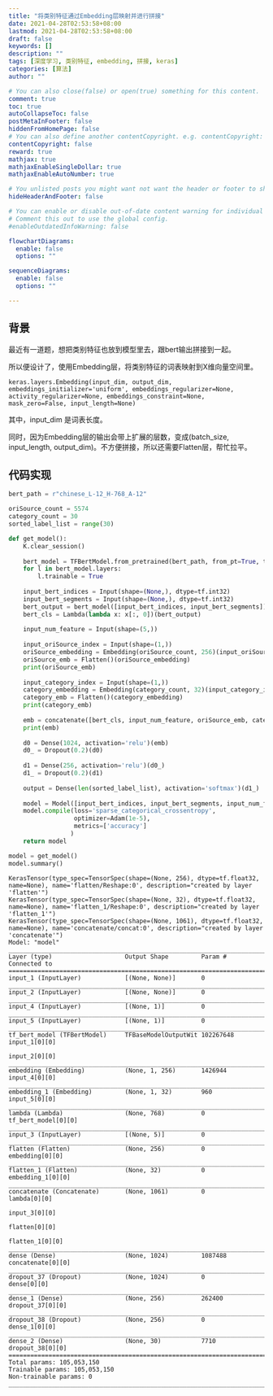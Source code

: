 ```yaml
---
title: "将类别特征通过Embedding层映射并进行拼接"
date: 2021-04-28T02:53:58+08:00
lastmod: 2021-04-28T02:53:58+08:00
draft: false
keywords: []
description: ""
tags: [深度学习, 类别特征, embedding, 拼接, keras]
categories: [算法]
author: ""

# You can also close(false) or open(true) something for this content.
comment: true
toc: true
autoCollapseToc: false
postMetaInFooter: false
hiddenFromHomePage: false
# You can also define another contentCopyright. e.g. contentCopyright: "This is another copyright."
contentCopyright: false
reward: true
mathjax: true
mathjaxEnableSingleDollar: true
mathjaxEnableAutoNumber: true

# You unlisted posts you might want not want the header or footer to show
hideHeaderAndFooter: false

# You can enable or disable out-of-date content warning for individual post.
# Comment this out to use the global config.
#enableOutdatedInfoWarning: false

flowchartDiagrams:
  enable: false
  options: ""

sequenceDiagrams: 
  enable: false
  options: ""

---
```


## 背景

最近有一道题，想把类别特征也放到模型里去，跟bert输出拼接到一起。

所以便设计了，使用Embedding层，将类别特征的词表映射到X维向量空间里。

    keras.layers.Embedding(input_dim, output_dim, embeddings_initializer='uniform', embeddings_regularizer=None, activity_regularizer=None, embeddings_constraint=None, mask_zero=False, input_length=None)

其中，input_dim 是词表长度。

同时，因为Embedding层的输出会带上扩展的层数，变成(batch_size, input_length, output_dim)。不方便拼接，所以还需要Flatten层，帮忙拉平。

## 代码实现

```python
bert_path = r"chinese_L-12_H-768_A-12"

oriSource_count = 5574
category_count = 30
sorted_label_list = range(30)
```

```python
def get_model():
    K.clear_session()
    
    bert_model = TFBertModel.from_pretrained(bert_path, from_pt=True, trainable=True)
    for l in bert_model.layers:
        l.trainable = True
    
    input_bert_indices = Input(shape=(None,), dtype=tf.int32)
    input_bert_segments = Input(shape=(None,), dtype=tf.int32)
    bert_output = bert_model([input_bert_indices, input_bert_segments])[0]
    bert_cls = Lambda(lambda x: x[:, 0])(bert_output)
    
    input_num_feature = Input(shape=(5,))
    
    input_oriSource_index = Input(shape=(1,))
    oriSource_embedding = Embedding(oriSource_count, 256)(input_oriSource_index)
    oriSource_emb = Flatten()(oriSource_embedding)
    print(oriSource_emb)
    
    input_category_index = Input(shape=(1,))
    category_embedding = Embedding(category_count, 32)(input_category_index)
    category_emb = Flatten()(category_embedding)
    print(category_emb)
    
    emb = concatenate([bert_cls, input_num_feature, oriSource_emb, category_emb])
    print(emb)
    
    d0 = Dense(1024, activation='relu')(emb)
    d0_ = Dropout(0.2)(d0)
    
    d1 = Dense(256, activation='relu')(d0_)
    d1_ = Dropout(0.2)(d1)
    
    output = Dense(len(sorted_label_list), activation='softmax')(d1_)
    
    model = Model([input_bert_indices, input_bert_segments, input_num_feature, input_oriSource_index, input_category_index], output)
    model.compile(loss='sparse_categorical_crossentropy',
                  optimizer=Adam(1e-5),
                  metrics=['accuracy']
                 )
    return model
```

```python
model = get_model()
model.summary()
```

    KerasTensor(type_spec=TensorSpec(shape=(None, 256), dtype=tf.float32, name=None), name='flatten/Reshape:0', description="created by layer 'flatten'")
    KerasTensor(type_spec=TensorSpec(shape=(None, 32), dtype=tf.float32, name=None), name='flatten_1/Reshape:0', description="created by layer 'flatten_1'")
    KerasTensor(type_spec=TensorSpec(shape=(None, 1061), dtype=tf.float32, name=None), name='concatenate/concat:0', description="created by layer 'concatenate'")
    Model: "model"
    __________________________________________________________________________________________________
    Layer (type)                    Output Shape         Param #     Connected to                     
    ==================================================================================================
    input_1 (InputLayer)            [(None, None)]       0                                            
    __________________________________________________________________________________________________
    input_2 (InputLayer)            [(None, None)]       0                                            
    __________________________________________________________________________________________________
    input_4 (InputLayer)            [(None, 1)]          0                                            
    __________________________________________________________________________________________________
    input_5 (InputLayer)            [(None, 1)]          0                                            
    __________________________________________________________________________________________________
    tf_bert_model (TFBertModel)     TFBaseModelOutputWit 102267648   input_1[0][0]                    
                                                                    input_2[0][0]                    
    __________________________________________________________________________________________________
    embedding (Embedding)           (None, 1, 256)       1426944     input_4[0][0]                    
    __________________________________________________________________________________________________
    embedding_1 (Embedding)         (None, 1, 32)        960         input_5[0][0]                    
    __________________________________________________________________________________________________
    lambda (Lambda)                 (None, 768)          0           tf_bert_model[0][0]              
    __________________________________________________________________________________________________
    input_3 (InputLayer)            [(None, 5)]          0                                            
    __________________________________________________________________________________________________
    flatten (Flatten)               (None, 256)          0           embedding[0][0]                  
    __________________________________________________________________________________________________
    flatten_1 (Flatten)             (None, 32)           0           embedding_1[0][0]                
    __________________________________________________________________________________________________
    concatenate (Concatenate)       (None, 1061)         0           lambda[0][0]                     
                                                                    input_3[0][0]                    
                                                                    flatten[0][0]                    
                                                                    flatten_1[0][0]                  
    __________________________________________________________________________________________________
    dense (Dense)                   (None, 1024)         1087488     concatenate[0][0]                
    __________________________________________________________________________________________________
    dropout_37 (Dropout)            (None, 1024)         0           dense[0][0]                      
    __________________________________________________________________________________________________
    dense_1 (Dense)                 (None, 256)          262400      dropout_37[0][0]                 
    __________________________________________________________________________________________________
    dropout_38 (Dropout)            (None, 256)          0           dense_1[0][0]                    
    __________________________________________________________________________________________________
    dense_2 (Dense)                 (None, 30)           7710        dropout_38[0][0]                 
    ==================================================================================================
    Total params: 105,053,150
    Trainable params: 105,053,150
    Non-trainable params: 0
    __________________________________________________________________________________________________

